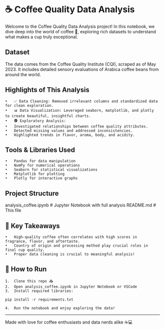 # ☕ Coffee Quality Data Analysis

Welcome to the Coffee Quality Data Analysis project!
In this notebook, we dive deep into the world of coffee 🍃, exploring rich datasets to understand what makes a cup truly exceptional.

## Dataset

The data comes from the Coffee Quality Institute (CQI), scraped as of May 2023.
It includes detailed sensory evaluations of Arabica coffee beans from around the world.

## Highlights of This Analysis
	•	✅ Data Cleaning: Removed irrelevant columns and standardized data for clean exploration.
	•	📊 Data Visualization: Leveraged seaborn, matplotlib, and plotly to create beautiful, insightful charts.
	•	🕵️ Exploratory Analysis:
	•	Investigated relationships between coffee quality attributes.
	•	Detected missing values and addressed inconsistencies.
	•	Highlighted trends in flavor, aroma, body, and acidity.

## Tools & Libraries Used
	•	Pandas for data manipulation
	•	NumPy for numerical operations
	•	Seaborn for statistical visualizations
	•	Matplotlib for plotting
	•	Plotly for interactive graphs

## Project Structure

analysis_coffee.ipynb   # Jupyter Notebook with full analysis
README.md               # This file

## 🎯 Key Takeaways
	•	High-quality coffee often correlates with high scores in fragrance, flavor, and aftertaste.
	•	Country of origin and processing method play crucial roles in final cup quality.
	•	Proper data cleaning is crucial to meaningful analysis!

## 🚀 How to Run
	1.	Clone this repo 📥
	2.	Open analysis_coffee.ipynb in Jupyter Notebook or VSCode
	3.	Install required libraries:

```pip install -r requirements.txt```


	4.	Run the notebook and enjoy exploring the data!

---

Made with love for coffee enthusiasts and data nerds alike ☕💻

